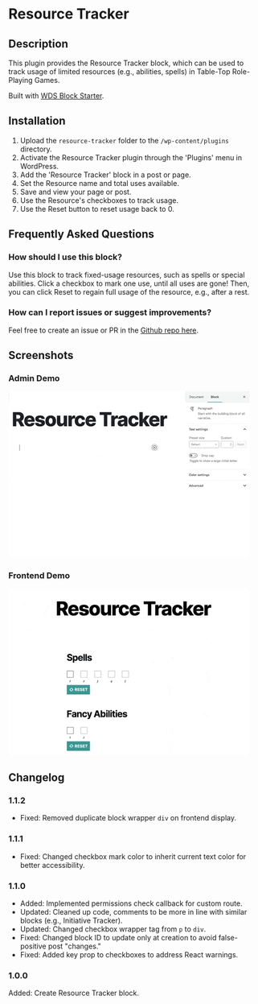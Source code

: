 # Resource Tracker #

## Description ##
This plugin provides the Resource Tracker block, which can be used to track usage of limited resources (e.g., abilities, spells) in Table-Top Role-Playing Games.

Built with [WDS Block Starter](https://github.com/WebDevStudios/wds-block-starter).

## Installation ##

1. Upload the `resource-tracker` folder to the `/wp-content/plugins` directory.
2. Activate the Resource Tracker plugin through the 'Plugins' menu in WordPress.
3. Add the 'Resource Tracker' block in a post or page.
4. Set the Resource name and total uses available.
5. Save and view your page or post.
6. Use the Resource's checkboxes to track usage.
7. Use the Reset button to reset usage back to 0.

## Frequently Asked Questions ##

### How should I use this block? ###
Use this block to track fixed-usage resources, such as spells or special abilities. Click a checkbox to mark one use, until all uses are gone! Then, you can click Reset to regain full usage of the resource, e.g., after a rest.

### How can I report issues or suggest improvements? ###
Feel free to create an issue or PR in the [Github repo here](https://github.com/ravewebdev/resource-tracker).

## Screenshots ##

### Admin Demo ###
![Admin Demo](assets/screenshot-1.gif)

### Frontend Demo ###
![Frontend Demo](assets/screenshot-2.gif)

## Changelog ##

### 1.1.2 ###
* Fixed: Removed duplicate block wrapper `div` on frontend display.

### 1.1.1 ###
* Fixed: Changed checkbox mark color to inherit current text color for better accessibility.

### 1.1.0 ###
* Added: Implemented permissions check callback for custom route.
* Updated: Cleaned up code, comments to be more in line with similar blocks (e.g., Initiative Tracker).
* Updated: Changed checkbox wrapper tag from `p` to `div`.
* Fixed: Changed block ID to update only at creation to avoid false-positive post "changes."
* Fixed: Added key prop to checkboxes to address React warnings.

### 1.0.0 ###
Added: Create Resource Tracker block.
